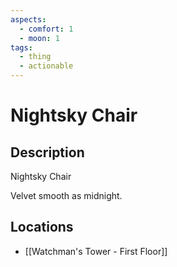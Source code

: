 ```yaml
---
aspects:
  - comfort: 1
  - moon: 1
tags:
  - thing
  - actionable
---
```


# Nightsky Chair

## Description
Nightsky Chair

Velvet smooth as midnight.
## Locations
- [[Watchman's Tower - First Floor]]